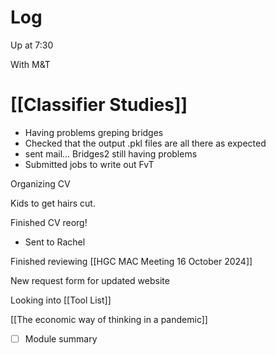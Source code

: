 

# Log

Up at 7:30 

With M&T

# [[Classifier Studies]]
- Having problems greping bridges
- Checked that the output .pkl files are all there as expected
- sent mail... Bridges2 still having problems
- Submitted jobs to write out FvT


Organizing CV

Kids to get hairs cut.

Finished CV reorg!
- Sent to Rachel

Finished reviewing [[HGC MAC Meeting 16 October 2024]]

New request form for updated website

Looking into [[Tool List]]

[[The economic way of thinking in a pandemic]]

- [ ] Module summary